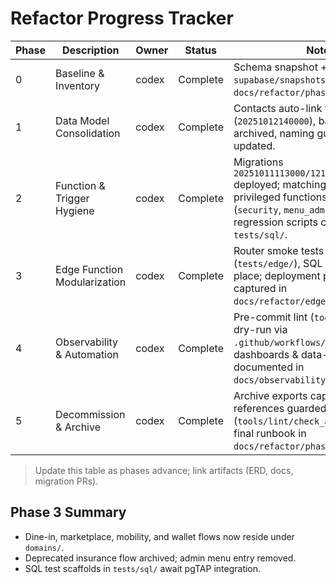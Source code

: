 # Refactor Progress Tracker

| Phase | Description                  | Owner | Status   | Notes                                                                                                                                                                                     |
| ----- | ---------------------------- | ----- | -------- | ----------------------------------------------------------------------------------------------------------------------------------------------------------------------------------------- |
| 0     | Baseline & Inventory         | codex | Complete | Schema snapshot + ERD in `supabase/snapshots/phase0/`, docs in `docs/refactor/phase0/`.                                                                                                   |
| 1     | Data Model Consolidation     | codex | Complete | Contacts auto-link to profiles (`20251012140000`), basket joins archived, naming guide + docs updated.                                                                                    |
| 2     | Function & Trigger Hygiene   | codex | Complete | Migrations `20251011113000/121000/124000` deployed; matching RPCs invoker, privileged functions isolated (`security`, `menu_admin`). SQL regression scripts committed under `tests/sql/`. |
| 3     | Edge Function Modularization | codex | Complete | Router smoke tests added (`tests/edge/`), SQL regressions in place; deployment playbook captured in `docs/refactor/edge_functions.md`.                                                    |
| 4     | Observability & Automation   | codex | Complete | Pre-commit lint (`tools/hooks/`), CI dry-run via `.github/workflows/ci.yml`, dashboards & data-quality queries documented in `docs/observability.md`.                                     |
| 5     | Decommission & Archive       | codex | Complete | Archive exports captured, legacy references guarded (`tools/lint/check_archive_refs.ts`), final runbook in `docs/refactor/phase5/runbook.md`.                                             |

> Update this table as phases advance; link artifacts (ERD, docs, migration
> PRs).

## Phase 3 Summary

- Dine-in, marketplace, mobility, and wallet flows now reside under `domains/`.
- Deprecated insurance flow archived; admin menu entry removed.
- SQL test scaffolds in `tests/sql/` await pgTAP integration.
